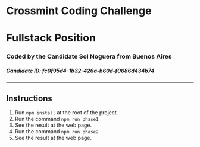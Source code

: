 # Crossmint Coding Challenge
# Fullstack Position
### Coded by the Candidate Sol Noguera from Buenos Aires 
##### Candidate ID: fc0f95d4-1b32-426a-b60d-f0686d434b74

---

## Instructions
1. Run ``` npm install ``` at the root of the project.
2. Run the command ``` npm run phase1 ```
3. See the result at the web page.
4. Run the command ``` npm run phase2 ```
5. See the result at the web page.